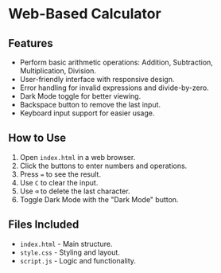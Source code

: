 # Web-Based Calculator

## Features
- Perform basic arithmetic operations: Addition, Subtraction, Multiplication, Division.
- User-friendly interface with responsive design.
- Error handling for invalid expressions and divide-by-zero.
- Dark Mode toggle for better viewing.
- Backspace button to remove the last input.
- Keyboard input support for easier usage.

## How to Use
1. Open `index.html` in a web browser.
2. Click the buttons to enter numbers and operations.
3. Press `=` to see the result.
4. Use `C` to clear the input.
5. Use `⌫` to delete the last character.
6. Toggle Dark Mode with the "Dark Mode" button.

## Files Included
- `index.html` - Main structure.
- `style.css` - Styling and layout.
- `script.js` - Logic and functionality.
